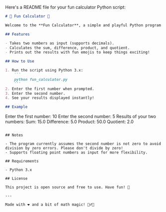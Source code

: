 Here's a README file for your fun calculator Python script:

```markdown
# 🎉 Fun Calculator 🎉

Welcome to the **Fun Calculator**, a simple and playful Python program that lets you add, subtract, multiply, and divide two numbers like a boss! 😎

## Features

- Takes two numbers as input (supports decimals).
- Calculates the sum, difference, product, and quotient.
- Prints out the results with fun emojis to keep things exciting!

## How to Use

1. Run the script using Python 3.x:
    ```
    python fun_calculator.py
    ```
2. Enter the first number when prompted.
3. Enter the second number.
4. See your results displayed instantly!

## Example

```
Enter the first number: 10
Enter the second number: 5
Results of your two numbers:
Sum: 15.0
Difference: 5.0
Product: 50.0
Quotient: 2.0
```

## Notes

- The program currently assumes the second number is not zero to avoid division by zero errors. Please don't divide by zero!
- Supports floating point numbers as input for more flexibility.

## Requirements

- Python 3.x

## License

This project is open source and free to use. Have fun! 🥳

---

Made with ❤️ and a bit of math magic! 🧙‍♂️✨
```
